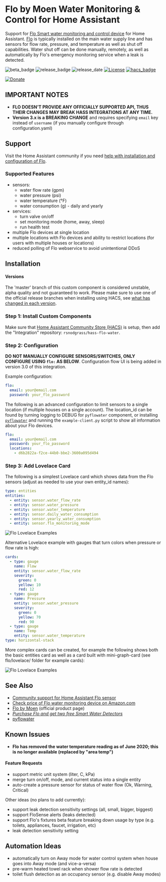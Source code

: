 # Flo by Moen Water Monitoring & Control for Home Assistant

Support for [Flo Smart water monitoring and control device](http://fbuy.me/v/rsnodgrass) for Home Assistant. [Flo](http://fbuy.me/v/rsnodgrass) is typically installed on the main water supply line and has sensors for flow rate, pressure, and temperature as well as shut off capabilities. Water shut off can be done manually, remotely, as well as automatically by Flo's emergency monitoring service when a leak is detected.

![beta_badge](https://img.shields.io/badge/maturity-Beta-yellow.png)
![release_badge](https://img.shields.io/github/v/release/rsnodgrass/hass-flo-water.svg)
![release_date](https://img.shields.io/github/release-date/rsnodgrass/hass-flo-water.svg)
[![License](https://img.shields.io/badge/License-Apache%202.0-blue.svg)](https://opensource.org/licenses/Apache-2.0)
[![hacs_badge](https://img.shields.io/badge/HACS-Default-orange.svg)](https://github.com/custom-components/hacs)

[![Donate](https://img.shields.io/badge/Donate-PayPal-green.svg)](https://www.paypal.com/cgi-bin/webscr?cmd=_donations&business=WREP29UDAMB6G)

## IMPORTANT NOTES

* **FLO DOESN'T PROVIDE ANY OFFICIALLY SUPPORTED API, THUS THEIR CHANGES MAY BREAK HASS INTEGRATIONS AT ANY TIME.**
* **Version 3.x is a BREAKING CHANGE** and requires specifying `email` key instead of `username` (if you manually configure through configuration.yaml)

## Support

Visit the Home Assistant community if you need [help with installation and configuration of Flo](https://community.home-assistant.io/t/flo-smart-water-leak-detector/119532).

### Supported Features

- sensors:
    * water flow rate (gpm)
    * water pressure (psi)
    * water temperature (&deg;F)
    * water consumption (g) - daily and yearly
- services:
    * turn valve on/off
    * set monitoring mode (home, away, sleep)
    * run health test
- multiple Flo devices at single location
- multiple locations with Flo devices and ability to restrict locations (for users with multiple houses or locations)
- reduced polling of Flo webservice to avoid unintentional DDoS

## Installation

#### Versions

The 'master' branch of this custom component is considered unstable, alpha quality and not guaranteed to work.
Please make sure to use one of the official release branches when installing using HACS, see [what has changed in each version](https://github.com/rsnodgrass/hass-flo-water/releases).

### Step 1: Install Custom Components

Make sure that [Home Assistant Community Store (HACS)](https://github.com/custom-components/hacs) is setup, then add the "Integration" repository: `rsnodgrass/hass-flo-water`.

### Step 2: Configuration

**DO NOT MANUALLY CONFIGURE SENSORS/SWITCHES, ONLY CONFIGURE USING `flo:` AS BELOW**. Configuration flow UI is being added in version 3.0 of this integration.

Example configuration:

```yaml
flo:
  email: your@email.com
  password: your_flo_password
```

The following is an advanced configuration to limit sensors to a single location (if multiple houses on a single account). The location_id can be found by turning logging to DEBUG for `pyflowater` component, or installing [`pyflowater`](https://github.com/rsnodgrass/pyflowater) and running the `example-client.py` script to show all information about your Flo devices.

```yaml
flo:
  email: your@email.com
  password: your_flo_password
  locations:
    - d6b2822a-f2ce-44b0-bbe2-3600a095d494
```

### Step 3: Add Lovelace Card

The following is a simplest Lovelace card which shows data from the Flo sensors (adjust as needed to use your own entity_id names):

```yaml
type: entities
entities:
  - entity: sensor.water_flow_rate
  - entity: sensor.water_pressure
  - entity: sensor.water_temperature
  - entity: sensor.daily_water_consumption
  - entity: sensor.yearly_water_consumption
  - entity: sensor.flo_monitoring_mode
```

![Flo Lovelace Examples](https://github.com/rsnodgrass/hass-flo-water/blob/master/lovelace/entities.png?raw=true)

Alternative Lovelace example with gauges that turn colors when pressure or flow rate is high:

```yaml
cards:
  - type: gauge
    name: Flow
    entity: sensor.water_flow_rate
    severity:
      green: 0
      yellow: 10
      red: 12
  - type: gauge
    name: Pressure
    entity: sensor.water_pressure
    severity:
      green: 0
      yellow: 70
      red: 90
  - type: gauge
    name: Temp
    entity: sensor.water_temperature
type: horizontal-stack
```

More complex cards can be created, for example the following shows both the basic entities card as well as a card built with mini-graph-card (see flo/lovelace/ folder for example cards):

![Flo Lovelace Examples](https://github.com/rsnodgrass/hass-flo-water/blob/master/lovelace/mini-graph.png?raw=true)

## See Also

* [Community support for Home Assistant Flo sensor](https://community.home-assistant.io/t/flo-smart-water-leak-detector/119532)
* [Check price of Flo water monitoring device on Amazon.com](https://amzn.to/2WBn8tW?tag=rynoshark-20)
* [Flo by Moen](http://fbuy.me/v/rsnodgrass) (official product page)
* *[Purchase Flo and get two free Smart Water Detectors](http://fbuy.me/v/rsnodgrass)*
* [pyflowater](https://github.com/rsnodgrass/pyflowater)

## Known Issues

* **Flo has removed the water temperature reading as of June 2020; this is no longer available (replaced by "area temp")**

#### Feature Requests

- support metric unit system (liter, C, kPa)
- merge turn on/off, mode, and current status into a single entity
- auto-create a pressure sensor for status of water flow (Ok, Warning, Critical)

Other ideas (no plans to add currently):

- support leak detection sensitivity settings (all, small, bigger, biggest)
- support FloSense alerts (leaks detected)
- support Flo's fixtures beta feature breaking down usage by type (e.g. toilets, appliances, faucet, irrigation, etc)
- leak detection sensitivity setting

## Automation Ideas

- automatically turn on Away mode for water control system when house goes into Away mode (and vice-a-versa)
- pre-warm heated towel rack when shower flow rate is detected
- toilet flush detection as an occupancy sensor (e.g. disable Away modes)
